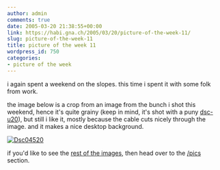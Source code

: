 ```yaml
---
author: admin
comments: true
date: 2005-03-20 21:38:55+00:00
link: https://habi.gna.ch/2005/03/20/picture-of-the-week-11/
slug: picture-of-the-week-11
title: picture of the week 11
wordpress_id: 750
categories:
- picture of the week
---
```



i again spent a weekend on the slopes. this time i spent it with some folk from work.
  
the image below is a crop from an image from the bunch i shot this weekend, hence it's quite grainy (keep in mind, it's shot with a puny [dsc-u20](http://www.google.com/search?q=dsc-u20)), but still i like it, mostly because the cable cuts nicely through the image. and it makes a nice desktop background.



[![Dsc04520](https://habi.gna.ch/blog/images/DSC04520-tm.jpg)](https://habi.gna.ch/blog/images/DSC04520.jpg)



if you'd like to see the [rest of the images](https://habi.gna.ch/pics/Skiweeky05), then head over to the [/pics](https://habi.gna.ch/pics/) section.

